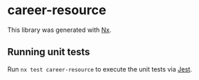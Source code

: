 # career-resource

This library was generated with [Nx](https://nx.dev).

## Running unit tests

Run `nx test career-resource` to execute the unit tests via [Jest](https://jestjs.io).
